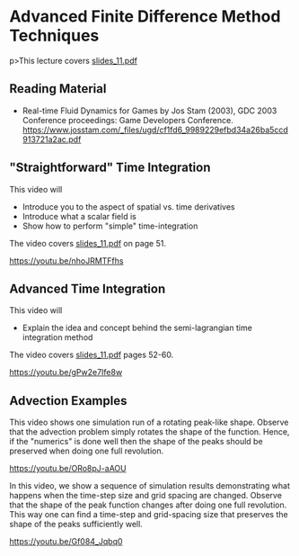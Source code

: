<h1>Advanced Finite Difference Method Techniques</h1>

p>This lecture covers <a class="instructure_file_link instructure_scribd_file inline_disabled" title="slides_11.pdf" href="https://absalon.ku.dk/courses/72771/files/8258608?wrap=1" target="_blank" rel="noopener" data-api-endpoint="https://absalon.ku.dk/api/v1/courses/72771/files/8258608" data-api-returntype="File">slides_11.pdf</a></p>
<h2>Reading Material</h2>
<ul>
    <li>Real-time Fluid Dynamics for Games by Jos Stam (2003), GDC 2003 Conference proceedings: Game Developers Conference. <a href="https://www.josstam.com/_files/ugd/cf1fd6_9989229efbd34a26ba5ccd913721a2ac.pdf" target="_blank" rel="noopener">https://www.josstam.com/_files/ugd/cf1fd6_9989229efbd34a26ba5ccd913721a2ac.pdf</a>&nbsp;</li>
</ul>
<h2>"Straightforward" Time Integration</h2>
<p>This video will</p>
<ul>
    <li>Introduce you to the aspect of spatial vs. time derivatives</li>
    <li>Introduce what a scalar field is</li>
    <li>Show how to perform "simple" time-integration&nbsp;</li>
</ul>
<p>The video covers<span> <a class="instructure_file_link instructure_scribd_file inline_disabled" title="slides_11.pdf" href="https://absalon.ku.dk/courses/72771/files/8258608?wrap=1" target="_blank" rel="noopener" data-api-endpoint="https://absalon.ku.dk/api/v1/courses/72771/files/8258608" data-api-returntype="File">slides_11.pdf</a></span><span class="instructure_file_holder link_holder">&nbsp;on page 51.</span></p>
<p><a href="https://youtu.be/nhoJRMTFfhs" target="_blank" rel="noopener">https://youtu.be/nhoJRMTFfhs</a>&nbsp;</p>
<h2>Advanced Time Integration</h2>
<p>This video will</p>
<ul>
    <li>
        <p>Explain the idea and concept behind the semi-lagrangian time integration method</p>
    </li>
</ul>
<p>The video covers<span> <a class="instructure_file_link instructure_scribd_file inline_disabled" title="slides_11.pdf" href="https://absalon.ku.dk/courses/72771/files/8258608?wrap=1" target="_blank" rel="noopener" data-api-endpoint="https://absalon.ku.dk/api/v1/courses/72771/files/8258608" data-api-returntype="File">slides_11.pdf</a></span><span class="instructure_file_holder link_holder">&nbsp;pages 52-60.</span></p>
<p><a href="https://youtu.be/gPw2e7Ife8w" target="_blank" rel="noopener">https://youtu.be/gPw2e7Ife8w</a>&nbsp;</p>
<h2>Advection Examples</h2>
<p>This video shows one simulation run of a rotating peak-like shape. Observe that the advection problem simply rotates the shape of the function. Hence, if the "numerics" is done well then the shape of the peaks should be preserved when doing one full revolution.</p>
<p><a class="" href="https://youtu.be/ORo8pJ-aAOU" data-ytt-failcnt="3">https://youtu.be/ORo8pJ-aAOU</a></p>
<p>In this video, we show a sequence of simulation results demonstrating what happens when the time-step size and grid spacing are changed. Observe that the shape of the peak function changes after doing one full revolution. This way one can find a time-step and grid-spacing size that preserves the shape of the peaks sufficiently well.</p>
<p><a class="" href="https://youtu.be/Gf084_Jqbq0" data-ytt-failcnt="3">https://youtu.be/Gf084_Jqbq0</a></p>